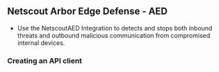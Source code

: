 ## Netscout Arbor Edge Defense - AED

- Use the NetscoutAED Integration to detects and stops both inbound threats
  and outbound malicious communication from compromised internal devices.

### Creating an API client
